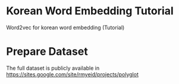 # Korean Word Embedding Tutorial
Word2vec for korean word embedding (Tutorial)

# Prepare Dataset
The full dataset is publicly available in https://sites.google.com/site/rmyeid/projects/polyglot


